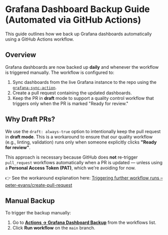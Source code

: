 # Grafana Dashboard Backup Guide (Automated via GitHub Actions)

This guide outlines how we back up Grafana dashboards automatically using a GitHub Actions workflow.

## Overview

Grafana dashboards are now backed up **daily** and whenever the workflow is triggered manually. The
workflow is configured to:

1. Sync dashboards from the live Grafana instance to the repo using the
   [`grafana-sync-action`][grana-sync-action].
2. Create a pull request containing the updated dashboards.
3. Keep the PR in **draft** mode to support a quality control workflow that triggers only when the
   PR is marked "Ready for review."

## Why Draft PRs?

We use the `draft: always-true` option to intentionally keep the pull request in **draft mode**.
This is a workaround to ensure that our quality workflow (e.g., linting, validation) runs only when
someone explicitly clicks **"Ready for review"**.

This approach is necessary because GitHub does **not** re-trigger `pull_request` workflows
automatically when a PR is updated — unless using a **Personal Access Token (PAT)**, which we're
avoiding for now.

👉 See the workaround explanation here:
[Triggering further workflow runs – peter-evans/create-pull-request][peter-evans-workaround]

## Manual Backup

To trigger the backup manually:

1. Go to [**Actions -> Grafana Dashboard Backup**][backup-workflow] from the workflows list.
2. Click **Run workflow** on the `main` branch.

[peter-evans-workaround]: https://github.com/peter-evans/create-pull-request/blob/main/docs/concepts-guidelines.md#triggering-further-workflow-runs
[backup-workflow]: https://github.com/SRGSSR/pillarbox-monitoring-infra/actions/workflows/dashboard-backup.yml
[grana-sync-action]: https://github.com/srgssr/grafana-sync-action
